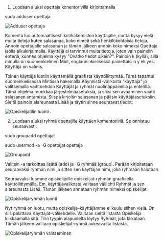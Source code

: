 1. Luodaan aluksi opettaja konentorivillä kirjoittamalla

sudo adduser opettaja

![Adduser opettaja](https://user-images.githubusercontent.com/72074501/117131097-a7217c80-ada9-11eb-89c8-c795421e09c5.png)

Komento luo automaattisesti kotihakemiston käyttäjälle, mutta kysyy vielä muita tietoja kuten salasanaa, koko nimeä sekä henkilökohtaisia tietoja. Annoin opettajalle salasanan ja tämän jälkeen annoin koko nimeksi Opettaja isolla alkukirjaimella. Käyttäjä ei tarvinnut muita tietoja, joten vain painelin enteriä, kunnes ohjelma kysyy "Ovatko tiedot oikein?". Painoin k (kyllä), sillä minulla on suomenkielinen Mint, englanninkielisessä painettaisiin y eli yes. Käyttäjä on valmis. 

Toinen käyttäjä luotiin käyttämällä graafista käyttöliittymää. Tämä tapahtui suomenkielisessä Mintissä hakemalla Käynnistä-valikosta "käyttäjä" ja valitsemalla vaihtoehdon Käyttäjät ja ryhmät nuolinäppäimillä ja enterillä. Tämä ohjelma muokkaa järjestelmäasetuksia, ja siksi sen avaaminen vaatii salasanan antamista. Siispä kirjoitin salasanan ja pääsin käyttäjäasetuksiin. Sieltä painoin alareunasta Lisää ja täytin sinne seuraavat tiedot:

![Opiskelijatilin luonti](https://user-images.githubusercontent.com/72074501/117131565-434b8380-adaa-11eb-9fd4-c791368d076a.png) .

2. Luodaan aluksi ryhmä opettajille käyttäen komentoriviä. Se onnistuu seuraavasti:

sudo groupadd opettajat

sudo usermod -a -G opettajat opettaja

![Groupadd](https://user-images.githubusercontent.com/72074501/117132814-06808c00-adac-11eb-8a39-d89ec7bc2c46.png)

Valitsin -a tarkoittaa lisätä (add) ja -G ryhmää (group). Perään kirjoitetaan seuraavaksi ryhmän nimi ja sitten sen käyttäjän nimi, joka ryhmään halutaan.

Seuraavaksi luomme opiskelijoille opiskelijat-ryhmän graafisella käyttöliittymällä. Em. käyttäjävalikosta valitaan välilehti Ryhmät ja sen alareunasta Lisää. Tämän jälkeen annetaan ryhmän nimeksi opiskelijat. 

![Opiskelijaryhmän luonti](https://user-images.githubusercontent.com/72074501/117133172-9292b380-adac-11eb-9ba1-59e5027e5213.png)

Nyt ryhmä on luotu, mutta opiskelija-käyttäjämme ei kuulu siihen vielä. On siis palattava Käyttäjät-välilehdelle. Valitaan sieltä listasta Opiskelija klikkaamalla sitä. Tilin tyypin alapuolelta löytyy Ryhmät, jota klikataan. Tämän jälkeen valitaan opiskelijat-ryhmä aukeavasta listasta.

![Opiskelijaryhmän valitseminen](https://user-images.githubusercontent.com/72074501/117133438-e8fff200-adac-11eb-978b-5274276bfd9f.png)

